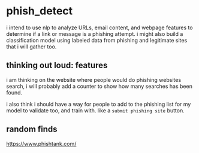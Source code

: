 # phish_detect

i intend to use nlp to analyze URLs, email content, and webpage features to determine if a link or message is a phishing attempt. i might also build a classification model using labeled data from phishing and legitimate sites that i will gather too.



## thinking out loud: features
i am thinking on the website where people would do phishing websites search, i will probably add a counter to show how many searches has been found.

i also think i should have a way for people to add to the phishing list for my model to validate too, and train with. like a `submit phishing site` button.



## random finds

https://www.phishtank.com/
